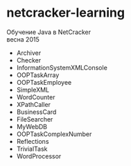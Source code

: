 # netcracker-learning
Обучение Java в NetCracker  
весна 2015
* Archiver  
* Checker  
* InformationSystemXMLConsole  
* OOPTaskArray  
* OOPTaskEmployee  
* SimpleXML  
* WordCounter  
* XPathCaller  
* BusinessCard  
* FileSearcher  
* MyWebDB  
* OOPTaskComplexNumber  
* Reflections  
* TrivialTask  
* WordProcessor  
